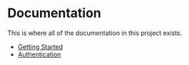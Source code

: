 # Documentation

This is where all of the documentation in this project exists.

- [Getting Started](./getting-started.md)
- [Authentication](./authentication.md)
